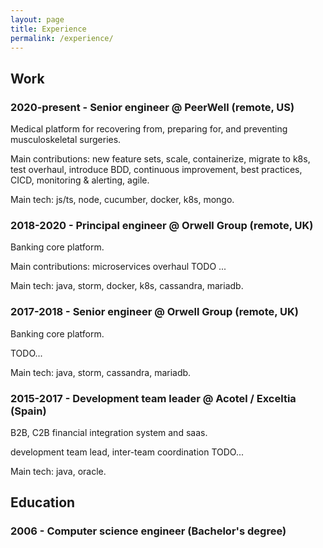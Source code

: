 ```yaml
---
layout: page
title: Experience
permalink: /experience/
---
```


<!-- TODO -->

## Work

### 2020-present - Senior engineer @ PeerWell (remote, US)

Medical platform for recovering from, preparing for, and preventing musculoskeletal surgeries.

Main contributions: new feature sets, scale, containerize, migrate to k8s, test overhaul, introduce BDD, continuous improvement, best practices, CICD, monitoring & alerting, agile.

Main tech: js/ts, node, cucumber, docker, k8s, mongo.

### 2018-2020 - Principal engineer @ Orwell Group (remote, UK)

Banking core platform.

Main contributions: microservices overhaul
TODO ...

Main tech: java, storm, docker, k8s, cassandra, mariadb.

### 2017-2018 - Senior engineer @ Orwell Group (remote, UK)

Banking core platform.

TODO...

Main tech: java, storm, cassandra, mariadb.

### 2015-2017 - Development team leader @ Acotel / Exceltia (Spain)

B2B, C2B financial integration system and saas.

development team lead, inter-team coordination
TODO...

Main tech: java, oracle.

## Education

### 2006 - Computer science engineer (Bachelor's degree)
